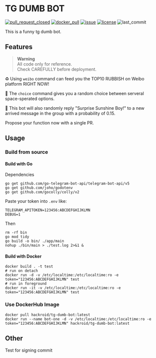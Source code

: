 # TG DUMB BOT

[![pull_request_closed](https://img.shields.io/github/actions/workflow/status/hackroid/tg-dumb-bot/release.yml)](https://github.com/hackroid/tg-dumb-bot/actions/workflows/pull_request_closed.yml) [![docker_pull](https://img.shields.io/docker/pulls/hackroid/tg-dumb-bot)](https://hub.docker.com/repository/docker/hackroid/tg-dumb-bot) [![issue](https://img.shields.io/github/issues/hackroid/tg-dumb-bot)](https://github.com/hackroid/tg-dumb-bot/issues) [![license](https://img.shields.io/github/license/hackroid/tg-dumb-bot)](https://github.com/hackroid/tg-dumb-bot/blob/main/LICENSE) ![last_commit](https://img.shields.io/github/last-commit/hackroid/tg-dumb-bot?color=red)

This is a funny tg dumb bot.

## Features

> **Warning**  
> All code only for reference.  
> Check CAREFULLY before deployment.

♻️ Using `weibo` command can feed you the TOP10 RUBBISH on Weibo platform RIGHT NOW!

🎲 The `choice` command gives you a random choice between serveral space-sperated options.

🤡 This bot will also randomly reply "Surprise Sunshine Boy!" to a new arrived message in the group with a probability of 0.15.

Propose your function now with a single PR.

## Usage

### Build from source

#### Build with Go

Dependencies

```shell
go get github.com/go-telegram-bot-api/telegram-bot-api/v5
go get github.com/joho/godotenv
go get github.com/gocolly/colly/v2
```

Paste your token into `.env` like:

```text
TELEGRAM_APITOKEN=123456:ABCDEFGHIJKLMN
DEBUG=1
```

Then

```shell
rm -rf bin
go mod tidy
go build -o bin/ ./app/main
nohup ./bin/main > ./test.log 2>&1 &
```

#### Build with Docker

```shell
docker build . -t test
# run on detach
docker run -d -v /etc/localtime:/etc/localtime:ro -e token="123456:ABCDEFGHIJKLMN" test
# run in foreground
docker run -it -v /etc/localtime:/etc/localtime:ro -e token="123456:ABCDEFGHIJKLMN" test
```

### Use DockerHub Image

```shell
docker pull hackroid/tg-dumb-bot:latest
docker run --name bot-one -d -v /etc/localtime:/etc/localtime:ro -e token="123456:ABCDEFGHIJKLMN" hackroid/tg-dumb-bot:latest
```

## Other

Test for signing commit
